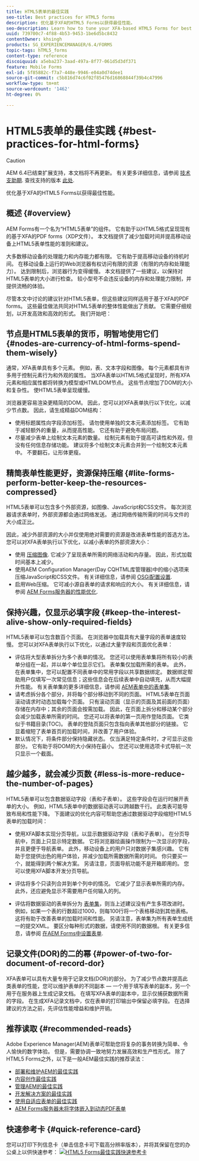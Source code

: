 ```yaml
---
title: HTML5表单的最佳实践
seo-title: Best practices for HTML5 forms
description: 优化基于XFA的HTML5 Forms以获得最佳性能。
seo-description: Learn how to tune your XFA-based HTML5 Forms for best performance.
uuid: 739700c7-4f88-4b53-9453-1be6d5bc8432
contentOwner: khsingh
products: SG_EXPERIENCEMANAGER/6.4/FORMS
topic-tags: hTML5_forms
content-type: reference
discoiquuid: a5eba237-3aad-497a-8f77-061d5d3df371
feature: Mobile Forms
exl-id: 5f85882c-f7a7-448e-9946-e04a0d74dee1
source-git-commit: c5b816d74c6f02f85476d16868844f39b4c47996
workflow-type: tm+mt
source-wordcount: '1462'
ht-degree: 0%

---
```


# HTML5表单的最佳实践  {#best-practices-for-html-forms}

>[!CAUTION]
>
>AEM 6.4已结束扩展支持，本文档将不再更新。 有关更多详细信息，请参阅 [技术支助期](https://helpx.adobe.com/cn/support/programs/eol-matrix.html). 查找支持的版本 [此处](https://experienceleague.adobe.com/docs/).

优化基于XFA的HTML5 Forms以获得最佳性能。

## 概述 {#overview}

AEM Forms有一个名为“HTML5表单”的组件。 它有助于以HTML5格式呈现现有的基于XFA的PDF forms（XDP文件）。 本文档提供了减少加载时间并提高移动设备上HTML5表单性能的准则和建议。

大多数移动设备的处理能力和内存能力都有限。 它有助于提高移动设备的待机时间。 在移动设备上运行的Web浏览器有权访问有限的资源（有限的内存和处理能力）。 达到限制后，浏览器行为变得缓慢。 本文档提供了一些建议，以保持对HTML5表单的大小进行检查。 较小型号不会违反设备的内存和处理能力限制，并提供流畅的体验。

尽管本文中讨论的建议针对HTML5表单，但这些建议同样适用于基于XFA的PDF forms。 这些最佳做法共同对HTML5表单的整体性能做出了贡献。 它需要仔细规划，以开发高效和高效的形式。 我们开始吧：

## 节点是HTML5表单的货币，明智地使用它们 {#nodes-are-currency-of-html-forms-spend-them-wisely}

通常，XFA表单具有多个元素。 例如，表、文本字段和图像。 每个元素都具有许多用于控制元素行为和外观的属性。 当XFA表单以HTML5格式呈现时，所有XFA元素和相应属性都将转换为模型或HTMLDOM节点。 这些节点增加了DOM的大小和复杂性。 使HTML5表单呈现缓慢。

浏览器更容易渲染更精简的DOM。 因此，您可以对XFA表单执行以下优化，以减少节点数。 因此，请生成精益DOM结构：

* 使用标题属性向字段添加标签。 请勿使用单独的文本元素添加标签。 它有助于减轻额外的重量，从而提高性能。 它还有助于避免布局问题。
* 尽量减少表单上绘制文本元素的数量。 绘制元素有助于提高可读性和外观，但没有任何信息存储功能。 建议将多个绘制文本元素合并到一个绘制文本元素中。 不要翻石，让形体更瘦。

## 精简表单性能更好，资源保持压缩 {#lite-forms-perform-better-keep-the-resources-compressed}

HTML5表单可以包含多个外部资源，如图像、JavaScript和CSS文件。 每次浏览器请求表单时，外部资源都会通过网络发送。 通过网络传输所需的时间与文件的大小成正比。

因此，减少外部资源的大小并仅使用绝对需要的资源是改进表单性能的首选方法。 您可以对XFA表单执行以下优化，以减小表单的外部资源大小：

* 使用 [压缩图像](/help/assets/best-practices-for-optimizing-the-quality-of-your-images.md). 它减少了呈现表单所需的网络活动和内存量。 因此，形式加载时间基本上减少。
* 使用AEM Configuration Manager(Day CQHTML库管理器)中的缩小选项来压缩JavaScript和CSS文件。 有关详细信息，请参阅 [OSGi配置设置](/help/sites-deploying/osgi-configuration-settings.md).
* 启用Web压缩。 它可减小源自表单的请求和响应的大小。 有关详细信息，请参阅 [AEM Forms服务器的性能优化](https://helpx.adobe.com/aem-forms/6-3/performance-tuning-aem-forms.html).

## 保持兴趣，仅显示必填字段  {#keep-the-interest-alive-show-only-required-fields}

HTML5表单可以包含数百个页面。 在浏览器中加载具有大量字段的表单速度较慢。 您可以对XFA表单执行以下优化，以通过大量字段和页面优化表单：

* 评估将大型表单拆分为多个表单的情况。 您还可以使用表单集将所有较小的表单分组在一起，并以单个单位显示它们。 表单集仅加载所需的表单。 此外，在表单集中，您可以配置不同表单中的常用字段以共享数据绑定。 数据绑定帮助用户仅填写一次常见信息；这些信息会在后续表单中自动填充，从而大幅提升性能。 有关表单集的更多详细信息，请参阅 [AEM表单中的表单集](https://helpx.adobe.com/aem-forms/6-3/formset-in-aem-forms.html).
* 请考虑拆分各个部分，并将每个部分移动到不同的页面。 HTML5表单在页面滚动请求时动态加载每个页面。 只有滚动页面（显示的页面及其前面的页面）存储在内存中；其余的页面会按需加载。 因此，在页面上拆分和移动某个部分会减少加载表单所需的时间。 您还可以将表单的第一页用作登陆页面。 它类似于书籍目录(TOC)。 表单的登陆页面只包含指向表单其他部分的链接。 它显着缩短了表单首页的加载时间，并改善了用户体验。
* 默认情况下，将条件部分保持隐藏状态。 仅当满足特定条件时，才可显示这些部分。 它有助于将DOM的大小保持在最小。 您还可以使用选项卡式导航一次只显示一个截面。

## 越少越多，就会减少页数 {#less-is-more-reduce-the-number-of-pages}

HTML5表单可以包含数据驱动字段（表和子表单）。 这些字段会在运行时展开表单的大小。 例如，HTML5表单中的数据驱动表可以跨越数千行。 此类表可能导致布局和性能下降。 下面建议的优化内容可帮助您通过数据驱动字段缩短HTML5表单的加载时间：

* 使用XFA脚本实现分页导航，以显示数据驱动字段（表和子表单）。 在分页导航中，页面上只显示特定数据。 它将浏览器绘画操作限制为一次显示的字段，并且更便于导航表单。 此外，移动设备上的用户只对数据子集感兴趣。 它有助于您提供出色的用户体验，并减少加载所需数据所需的时间。 你只要买一个，就能得到两个解决方案。  另请注意，页面导航功能不是开箱即用的。 您可以使用XFA脚本开发分页导航。

* 评估将多个只读列合并到单个列中的情况。 它减少了显示表单所需的内存。 此外，还应避免显示不需要用户任何输入的列。
* 评估将数据驱动的表单拆分为 [表单集](https://helpx.adobe.com/aem-forms/6-3/formset-in-aem-forms.html)，则当上述建议没有产生多项改进时。 例如，如果一个表的行数超过1000，则每100行将一个表格移动到其他表格。 这将有助于改善表单的加载时间和性能。  另请注意，表单集为所有表单生成统一的提交XML。 要区分每种形式的数据，请使用不同的数据根。 有关更多信息，请参阅 [在AEM Forms中设置表单](https://helpx.adobe.com/aem-forms/6-3/formset-in-aem-forms.html).

## 记录文件(DOR)的二的幂 {#power-of-two-for-document-of-record-dor}

XFA表单可以具有大量专用于记录文档(DOR)的部分。 为了减少节点数并提高此类表单的性能，您可以维护表单的不同副本 — 一个用于填写表单的副本，另一个用于在服务器上生成记录文档。 在填写XFA表单的副本中，显示仅捕获数据所需的字段。 在生成XFA记录文档中，仅在表单的打印输出中保留必填字段。 在选择建议的方法之前，先评估性能增益和维护开销。

## 推荐读取  {#recommended-reads}

Adobe Experience Manager(AEM)表单可帮助您将复杂的事务转换为简单、令人愉快的数字体验。 但是，需要协调一致地努力发展高效和生产性形式。 除了HTML5 Forms之外，以下是一般AEM最佳实践的推荐读法：

* [部署和维护AEM的最佳实践](/help/sites-deploying/best-practices.md)
* [内容创作最佳实践](/help/sites-authoring/best-practices.md)
* [管理AEM的最佳实践](/help/sites-administering/administer-best-practices.md)
* [开发解决方案的最佳实践](/help/sites-developing/best-practices.md)
* [使用自适应表单的最佳实践](/help/forms/using/adaptive-forms-best-practices.md)
* [AEM Forms服务器未将字体嵌入到动态PDF表单](https://helpx.adobe.com/aem-forms/kb/aem-forms-server-does-not-embed-fonts-to-dynamic-pdf-form.html)

## 快速参考卡 {#quick-reference-card}

您可以打印下列信息卡（单击信息卡可下载高分辨率版本），并将其保留在您的办公桌上以供快速参考：
[ ![HTML5 Forms最佳实践快速参考卡](do-not-localize/best-practices_reference_card.png)](assets/html5_forms_best_practices_reference_card.pdf)
